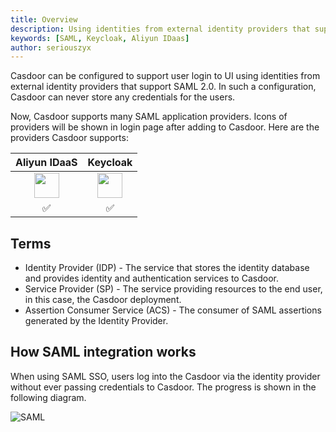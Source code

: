 ```yaml
---
title: Overview
description: Using identities from external identity providers that support SAML 2.0
keywords: [SAML, Keycloak, Aliyun IDaas]
author: seriouszyx
---
```


Casdoor can be configured to support user login to UI using identities from external identity providers that support SAML 2.0. In such a configuration, Casdoor can never store any credentials for the users.

Now, Casdoor supports many SAML application providers. Icons of providers will be shown in login page after adding to Casdoor. Here are the providers Casdoor supports:

|Aliyun IDaaS|Keycloak|
| :--: | :--: |
|<img src="https://cdn.casbin.org/img/social_aliyun.png" width="40"></img>|<img src="https://cdn.casbin.org/img/social_keycloak.png" width="40"></img>|
|✅|✅|

## Terms

- Identity Provider (IDP) - The service that stores the identity database and provides identity and authentication services to Casdoor.
- Service Provider (SP) - The service providing resources to the end user, in this case, the Casdoor deployment.
- Assertion Consumer Service (ACS) - The consumer of SAML assertions generated by the Identity Provider.

## How SAML integration works

When using SAML SSO, users log into the Casdoor via the identity provider without ever passing credentials to Casdoor. The progress is shown in the following diagram.

![SAML](/img/providers/SAML/SAML.png)